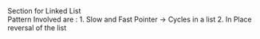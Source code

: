 <div>
Section for Linked List
</div>

<div>
Pattern Involved are : 
1. Slow and Fast Pointer
		-> Cycles in a list
2. In Place  reversal of the list

</div>